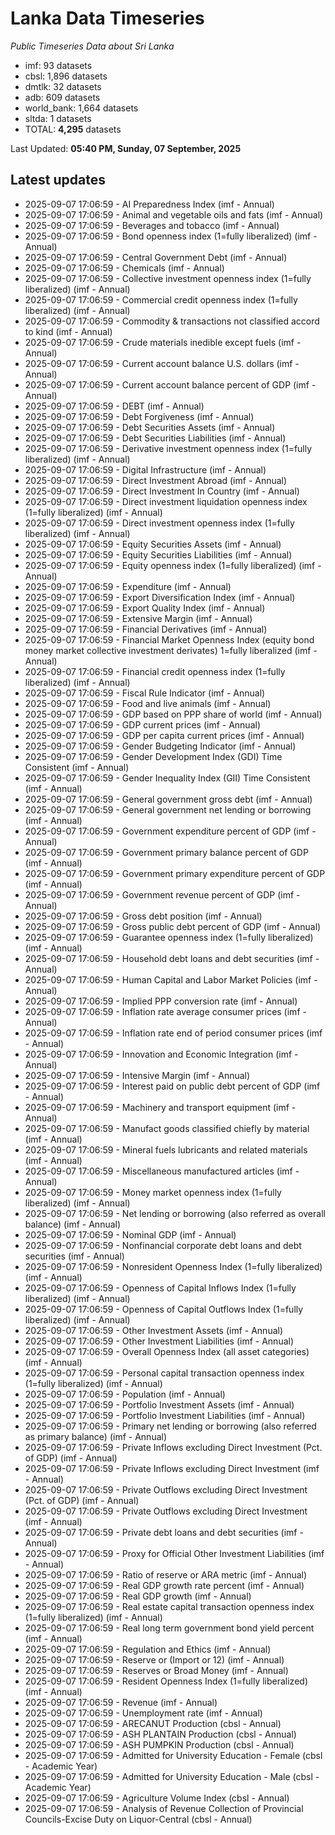 # Lanka Data Timeseries
*Public Timeseries Data about Sri Lanka*

* imf: 93 datasets
* cbsl: 1,896 datasets
* dmtlk: 32 datasets
* adb: 609 datasets
* world_bank: 1,664 datasets
* sltda: 1 datasets
* TOTAL: **4,295** datasets

Last Updated: **05:40 PM, Sunday, 07 September, 2025**

## Latest updates

* 2025-09-07 17:06:59 - AI Preparedness Index (imf - Annual)
* 2025-09-07 17:06:59 - Animal and vegetable oils and fats (imf - Annual)
* 2025-09-07 17:06:59 - Beverages and tobacco (imf - Annual)
* 2025-09-07 17:06:59 - Bond openness index (1=fully liberalized) (imf - Annual)
* 2025-09-07 17:06:59 - Central Government Debt (imf - Annual)
* 2025-09-07 17:06:59 - Chemicals (imf - Annual)
* 2025-09-07 17:06:59 - Collective investment openness index (1=fully liberalized) (imf - Annual)
* 2025-09-07 17:06:59 - Commercial credit openness index (1=fully liberalized) (imf - Annual)
* 2025-09-07 17:06:59 - Commodity & transactions not classified accord to kind (imf - Annual)
* 2025-09-07 17:06:59 - Crude materials inedible except fuels (imf - Annual)
* 2025-09-07 17:06:59 - Current account balance U.S. dollars (imf - Annual)
* 2025-09-07 17:06:59 - Current account balance percent of GDP (imf - Annual)
* 2025-09-07 17:06:59 - DEBT (imf - Annual)
* 2025-09-07 17:06:59 - Debt Forgiveness (imf - Annual)
* 2025-09-07 17:06:59 - Debt Securities Assets (imf - Annual)
* 2025-09-07 17:06:59 - Debt Securities Liabilities (imf - Annual)
* 2025-09-07 17:06:59 - Derivative investment openness index (1=fully liberalized) (imf - Annual)
* 2025-09-07 17:06:59 - Digital Infrastructure (imf - Annual)
* 2025-09-07 17:06:59 - Direct Investment Abroad (imf - Annual)
* 2025-09-07 17:06:59 - Direct Investment In Country (imf - Annual)
* 2025-09-07 17:06:59 - Direct investment liquidation openness index (1=fully liberalized) (imf - Annual)
* 2025-09-07 17:06:59 - Direct investment openness index (1=fully liberalized) (imf - Annual)
* 2025-09-07 17:06:59 - Equity Securities Assets (imf - Annual)
* 2025-09-07 17:06:59 - Equity Securities Liabilities (imf - Annual)
* 2025-09-07 17:06:59 - Equity openness index (1=fully liberalized) (imf - Annual)
* 2025-09-07 17:06:59 - Expenditure (imf - Annual)
* 2025-09-07 17:06:59 - Export Diversification Index (imf - Annual)
* 2025-09-07 17:06:59 - Export Quality Index (imf - Annual)
* 2025-09-07 17:06:59 - Extensive Margin (imf - Annual)
* 2025-09-07 17:06:59 - Financial Derivatives (imf - Annual)
* 2025-09-07 17:06:59 - Financial Market Openness Index (equity bond money market collective investment derivates) 1=fully liberalized (imf - Annual)
* 2025-09-07 17:06:59 - Financial credit openness index (1=fully liberalized) (imf - Annual)
* 2025-09-07 17:06:59 - Fiscal Rule Indicator (imf - Annual)
* 2025-09-07 17:06:59 - Food and live animals (imf - Annual)
* 2025-09-07 17:06:59 - GDP based on PPP share of world (imf - Annual)
* 2025-09-07 17:06:59 - GDP current prices (imf - Annual)
* 2025-09-07 17:06:59 - GDP per capita current prices (imf - Annual)
* 2025-09-07 17:06:59 - Gender Budgeting Indicator (imf - Annual)
* 2025-09-07 17:06:59 - Gender Development Index (GDI) Time Consistent (imf - Annual)
* 2025-09-07 17:06:59 - Gender Inequality Index (GII) Time Consistent (imf - Annual)
* 2025-09-07 17:06:59 - General government gross debt (imf - Annual)
* 2025-09-07 17:06:59 - General government net lending or borrowing (imf - Annual)
* 2025-09-07 17:06:59 - Government expenditure percent of GDP (imf - Annual)
* 2025-09-07 17:06:59 - Government primary balance percent of GDP (imf - Annual)
* 2025-09-07 17:06:59 - Government primary expenditure percent of GDP (imf - Annual)
* 2025-09-07 17:06:59 - Government revenue percent of GDP (imf - Annual)
* 2025-09-07 17:06:59 - Gross debt position (imf - Annual)
* 2025-09-07 17:06:59 - Gross public debt percent of GDP (imf - Annual)
* 2025-09-07 17:06:59 - Guarantee openness index (1=fully liberalized) (imf - Annual)
* 2025-09-07 17:06:59 - Household debt loans and debt securities (imf - Annual)
* 2025-09-07 17:06:59 - Human Capital and Labor Market Policies (imf - Annual)
* 2025-09-07 17:06:59 - Implied PPP conversion rate (imf - Annual)
* 2025-09-07 17:06:59 - Inflation rate average consumer prices (imf - Annual)
* 2025-09-07 17:06:59 - Inflation rate end of period consumer prices (imf - Annual)
* 2025-09-07 17:06:59 - Innovation and Economic Integration (imf - Annual)
* 2025-09-07 17:06:59 - Intensive Margin (imf - Annual)
* 2025-09-07 17:06:59 - Interest paid on public debt percent of GDP (imf - Annual)
* 2025-09-07 17:06:59 - Machinery and transport equipment (imf - Annual)
* 2025-09-07 17:06:59 - Manufact goods classified chiefly by material (imf - Annual)
* 2025-09-07 17:06:59 - Mineral fuels lubricants and related materials (imf - Annual)
* 2025-09-07 17:06:59 - Miscellaneous manufactured articles (imf - Annual)
* 2025-09-07 17:06:59 - Money market openness index (1=fully liberalized) (imf - Annual)
* 2025-09-07 17:06:59 - Net lending or borrowing (also referred as overall balance) (imf - Annual)
* 2025-09-07 17:06:59 - Nominal GDP (imf - Annual)
* 2025-09-07 17:06:59 - Nonfinancial corporate debt loans and debt securities (imf - Annual)
* 2025-09-07 17:06:59 - Nonresident Openness Index (1=fully liberalized) (imf - Annual)
* 2025-09-07 17:06:59 - Openness of Capital Inflows Index (1=fully liberalized) (imf - Annual)
* 2025-09-07 17:06:59 - Openness of Capital Outflows Index (1=fully liberalized) (imf - Annual)
* 2025-09-07 17:06:59 - Other Investment Assets (imf - Annual)
* 2025-09-07 17:06:59 - Other Investment Liabilities (imf - Annual)
* 2025-09-07 17:06:59 - Overall Openness Index (all asset categories) (imf - Annual)
* 2025-09-07 17:06:59 - Personal capital transaction openness index (1=fully liberalized) (imf - Annual)
* 2025-09-07 17:06:59 - Population (imf - Annual)
* 2025-09-07 17:06:59 - Portfolio Investment Assets (imf - Annual)
* 2025-09-07 17:06:59 - Portfolio Investment Liabilities (imf - Annual)
* 2025-09-07 17:06:59 - Primary net lending or borrowing (also referred as primary balance) (imf - Annual)
* 2025-09-07 17:06:59 - Private Inflows excluding Direct Investment (Pct. of GDP) (imf - Annual)
* 2025-09-07 17:06:59 - Private Inflows excluding Direct Investment (imf - Annual)
* 2025-09-07 17:06:59 - Private Outflows excluding Direct Investment (Pct. of GDP) (imf - Annual)
* 2025-09-07 17:06:59 - Private Outflows excluding Direct Investment (imf - Annual)
* 2025-09-07 17:06:59 - Private debt loans and debt securities (imf - Annual)
* 2025-09-07 17:06:59 - Proxy for Official Other Investment Liabilities (imf - Annual)
* 2025-09-07 17:06:59 - Ratio of reserve or ARA metric (imf - Annual)
* 2025-09-07 17:06:59 - Real GDP growth rate percent (imf - Annual)
* 2025-09-07 17:06:59 - Real GDP growth (imf - Annual)
* 2025-09-07 17:06:59 - Real estate capital transaction openness index (1=fully liberalized) (imf - Annual)
* 2025-09-07 17:06:59 - Real long term government bond yield percent (imf - Annual)
* 2025-09-07 17:06:59 - Regulation and Ethics (imf - Annual)
* 2025-09-07 17:06:59 - Reserve or (Import or 12) (imf - Annual)
* 2025-09-07 17:06:59 - Reserves or Broad Money (imf - Annual)
* 2025-09-07 17:06:59 - Resident Openness Index (1=fully liberalized) (imf - Annual)
* 2025-09-07 17:06:59 - Revenue (imf - Annual)
* 2025-09-07 17:06:59 - Unemployment rate (imf - Annual)
* 2025-09-07 17:06:59 - ARECANUT Production (cbsl - Annual)
* 2025-09-07 17:06:59 - ASH PLANTAIN Production (cbsl - Annual)
* 2025-09-07 17:06:59 - ASH PUMPKIN Production (cbsl - Annual)
* 2025-09-07 17:06:59 - Admitted for University Education - Female (cbsl - Academic Year)
* 2025-09-07 17:06:59 - Admitted for University Education - Male (cbsl - Academic Year)
* 2025-09-07 17:06:59 - Agriculture Volume Index (cbsl - Annual)
* 2025-09-07 17:06:59 - Analysis of Revenue Collection of Provincial Councils-Excise Duty on Liquor-Central (cbsl - Annual)